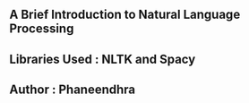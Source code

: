 ## A Brief Introduction to Natural Language Processing 

## Libraries Used : NLTK and Spacy

## Author : Phaneendhra
